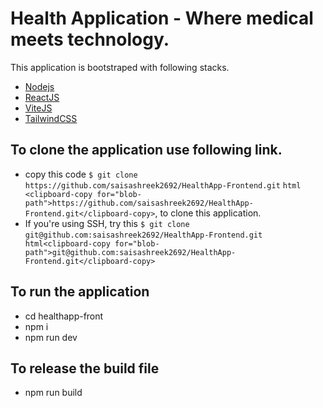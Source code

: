 # Health Application - Where medical meets technology.

This application is bootstraped with following stacks.

- [Nodejs](https://nodejs.org/en)
- [ReactJS](https://react.dev/)
- [ViteJS](https://vitejs.dev/)
- [TailwindCSS](https://tailwindcss.com/)

## To clone the application use following link.

- copy this code 
```$ git clone https://github.com/saisashreek2692/HealthApp-Frontend.git```
```html <clipboard-copy for="blob-path">https://github.com/saisashreek2692/HealthApp-Frontend.git</clipboard-copy>```, 
to clone this application.
- If you're using SSH, try this 
```$ git clone git@github.com:saisashreek2692/HealthApp-Frontend.git```
``` html<clipboard-copy for="blob-path">git@github.com:saisashreek2692/HealthApp-Frontend.git</clipboard-copy>```

## To run the application

- cd healthapp-front
- npm i
- npm run dev

## To release the build file

- npm run build
